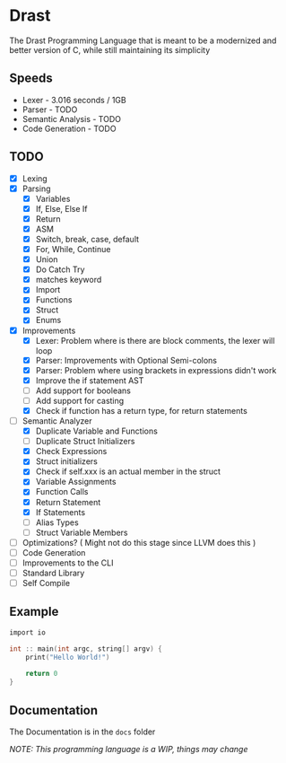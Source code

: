 # Drast

The Drast Programming Language that is meant to be a modernized and better version of C, while still maintaining its
simplicity

## Speeds
* Lexer - 3.016 seconds / 1GB
* Parser - TODO
* Semantic Analysis - TODO
* Code Generation - TODO

## TODO

- [x] Lexing
- [x] Parsing
    - [x] Variables
    - [x] If, Else, Else If
    - [x] Return
    - [x] ASM
    - [x] Switch, break, case, default
    - [x] For, While, Continue
    - [x] Union
    - [x] Do Catch Try
    - [x] matches keyword
    - [x] Import
    - [x] Functions
    - [x] Struct
    - [x] Enums
- [x] Improvements
    - [x] Lexer: Problem where is there are block comments, the lexer will loop
    - [x] Parser: Improvements with Optional Semi-colons
    - [x] Parser: Problem where using brackets in expressions didn't work
    - [x] Improve the if statement AST
    - [ ] Add support for booleans
    - [ ] Add support for casting
    - [x] Check if function has a return type, for return statements
- [ ] Semantic Analyzer
    - [x] Duplicate Variable and Functions
    - [ ] Duplicate Struct Initializers
    - [x] Check Expressions
    - [x] Struct initializers
    - [x] Check if self.xxx is an actual member in the struct
    - [x] Variable Assignments
    - [x] Function Calls
    - [x] Return Statement
    - [x] If Statements
    - [ ] Alias Types
    - [ ] Struct Variable Members
- [ ] Optimizations? ( Might not do this stage since LLVM does this )
- [ ] Code Generation
- [ ] Improvements to the CLI
- [ ] Standard Library
- [ ] Self Compile

## Example

```c
import io

int :: main(int argc, string[] argv) {
    print("Hello World!")
    
    return 0
}
```

## Documentation

The Documentation is in the `docs` folder

_NOTE: This programming language is a WIP, things may change_